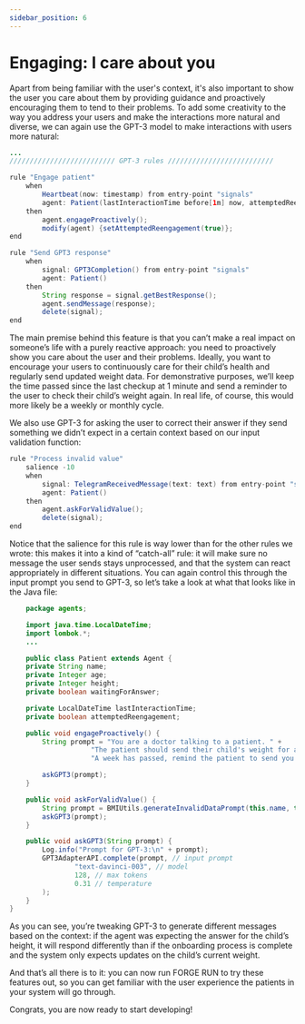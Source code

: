 ```yaml
---
sidebar_position: 6
---
```


# Engaging: I care about you

Apart from being familiar with the user's context, it's also important to show the user you care about them by providing 
guidance and proactively encouraging them to tend to their problems.
To add some creativity to the way you address your users and make the interactions more natural and diverse,
we can again use the GPT-3 model to make interactions with users more natural:

```java title="rules/patient/Patient.drl"
...
////////////////////////// GPT-3 rules //////////////////////////

rule "Engage patient"
    when
        Heartbeat(now: timestamp) from entry-point "signals"
        agent: Patient(lastInteractionTime before[1m] now, attemptedReengagement == false)
    then
        agent.engageProactively();
        modify(agent) {setAttemptedReengagement(true)};
end

rule "Send GPT3 response"
    when
        signal: GPT3Completion() from entry-point "signals"
        agent: Patient()
    then
        String response = signal.getBestResponse();
        agent.sendMessage(response);
        delete(signal);
end

```
The main premise behind this feature is that you can’t make a real impact on someone’s life with a purely reactive approach: 
you need to proactively show you care about the user and their problems. Ideally, you want to encourage your users to continuously care for their child’s health 
and regularly send updated weight data. For demonstrative purposes, we’ll keep the time passed since the last checkup at 1 minute 
and send a reminder to the user to check their child’s weight again. In real life, of course, this would more likely be a weekly or monthly cycle.

We also use GPT-3 for asking the user to correct their answer if they send something 
we didn’t expect in a certain context based on our input validation function:

```java title="rules/patient/Patient.drl"
rule "Process invalid value"
    salience -10
    when
        signal: TelegramReceivedMessage(text: text) from entry-point "signals"
        agent: Patient()
    then
        agent.askForValidValue();
        delete(signal);
end
```

Notice that the salience for this rule is way lower than for the other rules we wrote: this makes it into a kind of “catch-all” rule: 
it will make sure no message the user sends stays unprocessed, and that the system can react appropriately in different situations.
You can again control this through the input prompt you send to GPT-3, so let’s take a look at what that looks like in the Java file:


```java title="java/agents/Patient.java"
    package agents;

    import java.time.LocalDateTime;
    import lombok.*;
    ...

    public class Patient extends Agent {
    private String name;
    private Integer age;
    private Integer height;
    private boolean waitingForAnswer;

    private LocalDateTime lastInteractionTime;
    private boolean attemptedReengagement;

    public void engageProactively() {
        String prompt = "You are a doctor talking to a patient. " +
                    "The patient should send their child's weight for a regular check-up. " +
                    "A week has passed, remind the patient to send you the updated weight so the doctor could check it.";

        askGPT3(prompt);
    }

    public void askForValidValue() {
        String prompt = BMIUtils.generateInvalidDataPrompt(this.name, this.age, this.height);
        askGPT3(prompt);
    }

    public void askGPT3(String prompt) {
        Log.info("Prompt for GPT-3:\n" + prompt);
        GPT3AdapterAPI.complete(prompt, // input prompt
                "text-davinci-003", // model
                128, // max tokens
                0.31 // temperature
        );
    }
}
```
As you can see, you’re tweaking GPT-3 to generate different messages based on the context: if the agent was expecting the answer for the child’s height, 
it will respond differently than if the onboarding process is complete and the system only expects updates on the child’s current weight.

And that’s all there is to it: you can now run FORGE RUN to try these features out, so you can get familiar with the user experience the patients in your system will go through.

Congrats, you are now ready to start developing!